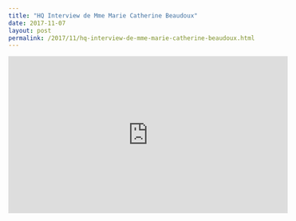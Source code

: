 ```yaml
---
title: "HQ Interview de Mme Marie Catherine Beaudoux"
date: 2017-11-07
layout: post
permalink: /2017/11/hq-interview-de-mme-marie-catherine-beaudoux.html
---
```


<iframe width="560" height="315" src="https://www.youtube.com/embed/sXqeE28MKy4" frameborder="0" allowfullscreen></iframe>